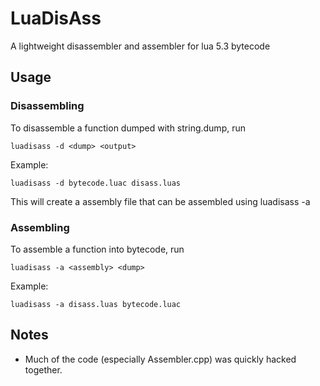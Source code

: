 LuaDisAss
=========
A lightweight disassembler and assembler for lua 5.3 bytecode

Usage
-----

### Disassembling
To disassemble a function dumped with string.dump, run
```
luadisass -d <dump> <output>
```

Example:
```
luadisass -d bytecode.luac disass.luas
```

This will create a assembly file that can be assembled using luadisass -a

### Assembling
To assemble a function into bytecode, run
```
luadisass -a <assembly> <dump>
```

Example:
```
luadisass -a disass.luas bytecode.luac
```





Notes
-----
* Much of the code (especially Assembler.cpp) was quickly hacked together.
